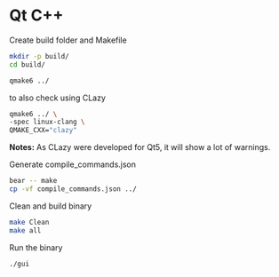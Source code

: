 # Qt C++

Create build folder and Makefile

```sh
mkdir -p build/
cd build/

qmake6 ../
```

to also check using CLazy

```sh
qmake6 ../ \
-spec linux-clang \
QMAKE_CXX="clazy"
```

**Notes:** As CLazy were developed for Qt5,
it will show a lot of warnings.

Generate compile_commands.json

```sh
bear -- make
cp -vf compile_commands.json ../
```

Clean and build binary

```sh
make Clean
make all
```

Run the binary

```sh
./gui
```

